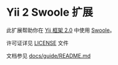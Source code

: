 # Yii 2 Swoole 扩展

此扩展帮助你在 [Yii 框架 2.0](http://www.yiiframework.com/)  中使用 [Swoole](http://www.swoole.com/)。

许可证详见 [LICENSE](LICENSE.md) 文件

文档参见 [docs/guide/README.md](docs/guide/README.md)